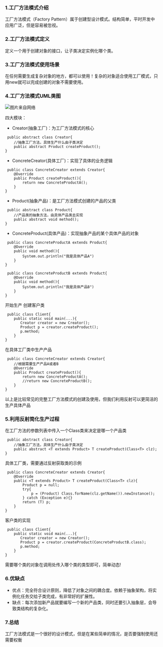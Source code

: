 ### 1.工厂方法模式介绍
工厂方法模式（Factory Pattern）属于创建型设计模式。结构简单，平时开发中应用广泛，但是容易被忽视。
### 2.工厂方法模式定义
定义一个用于创建对象的接口，让子类决定实例化哪个类。
### 3.工厂方法模式使用场景
在任何需要生成复杂对象的地方，都可以使用！复杂的对象适合使用工厂模式，只用new就可以完成创建的对象不需要使用。
### 4.工厂方法模式UML类图
![图片来自网络](https://upload-images.jianshu.io/upload_images/6318561-2394997e8832f33a.png?imageMogr2/auto-orient/strip%7CimageView2/2/w/1240)

四大模块：
* Creator(抽象工厂)：为工厂方法模式的核心

```
 public abstract class Creator{
    //抽象工厂方法，具体生产什么由子类决定
    public abstract Product createProduct();
}
```
* ConcreteCreator(具体工厂)：实现了具体的业务逻辑
```
 public class ConcreteCreator extends Creator{
    @Override
    public Product createProduct(){
        return new ConcreteProductA();
    }
}
```
* Product(抽象产品)：是工厂方法模式创建的产品的父类
```
 public abstract class Product{
    //产品类的抽象方法，由具体产品类去实现
    public abstract void method();
}
```
* ConcreteProduct(具体产品)：实现抽象产品的某个具体产品的对象
```
 public class ConcreteProductA extends Product{
    @Override
    public void method(){
        System.out.println("我是具体产品A")
    }
}
```
```
 public class ConcreteProductB extends Product{
    @Override
    public void method(){
        System.out.println("我是具体产品B")
    }
}
```
开始生产
创建客户类
```
 public class Client{
    public static void main(...){
       Creator creator = new Creator();
       Product p = creator.createProduct();
       p.method;
    }
}
```
在具体工厂类中生产产品
```
 public class ConcreteCreator extends Creator{
    //根据需要生产产品A或者B
    @Override
    public Product createProduct(){
        return new ConcreteProductA();
        //return new ConcreteProductB();
    }
}
```
以上是比较常见的完整工厂方法模式的创建及使用，但我们利用反射可以更简洁的生产具体产品
### 5.利用反射简化生产过程
在工厂方法的参数列表中传入一个Class类来决定是哪一个产品类
```
 public abstract class Creator{
    //抽象工厂方法，具体生产什么由子类决定
    public abstract <T extends Product> T createProduct(Class<T> clz);
}
```
具体工厂类，需要通过反射获取类的示例
```
 public class ConcreteCreator extends Creator{
    @Override
    public <T extends Product> T createProduct(Class<T> clz){
        Product p = null;
        try{
            p = (Product) Class.forName(clz.getName()).newInstance();
        } catch (Exception e){}
        return (T) p;
    }
}
```
客户类的实现
```
 public class Client{
    public static void main(...){
       Creator creator = new Creator();
       Product p = creator.createProduct(ConcreteProductB.class);
       p.method;
    }
}
```
需要哪个类的对象在调用处传入哪个类的类型即可，简单动态!
### 6.优缺点
* 优点：完全符合设计原则，降低了对象之间的耦合度。依赖于抽象架构，将实例化任务交给子类完成，有非常好的扩展性。
* 缺点：每次添加新产品就要编写一个新的产品类，同时还要引入抽象层，会导致类结构的复杂化。
### 7.总结
工厂方法模式是一个很好的设计模式，但是在某些简单的情况，是否要强制使用还需要权衡


